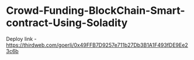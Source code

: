 # Crowd-Funding-BlockChain-Smart-contract-Using-Soladity 
Deploy link - https://thirdweb.com/goerli/0x49FFB7D9257e711b27Db3B1A1F493fDE9Ee23c6b
